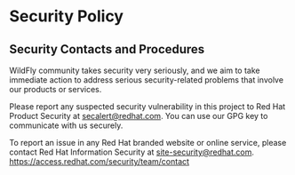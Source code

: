# Security Policy 
 
## Security Contacts and Procedures
 
WildFly community takes security very seriously, and we aim to take immediate action to address serious security-related problems that 
involve our products or services.
 
Please report any suspected security vulnerability in this project to Red Hat Product Security at secalert@redhat.com. 
You can use our GPG key to communicate with us securely.
 
To report an issue in any Red Hat branded website or online service, please contact Red Hat Information Security at site-security@redhat.com.
https://access.redhat.com/security/team/contact


